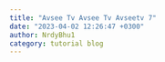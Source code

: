 ```yaml
---
title: "Avsee Tv Avsee Tv Avseetv 7"
date: "2023-04-02 12:26:47 +0300"
author: NrdyBhu1
category: tutorial blog
---
```

